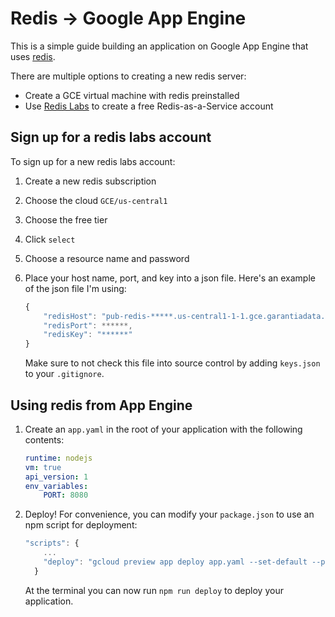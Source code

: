 # Redis -> Google App Engine

This is a simple guide building an application on Google App Engine that uses [redis](http://redis.io/).   

There are multiple options to creating a new redis server:
- Create a GCE virtual machine with redis preinstalled
- Use [Redis Labs](https://redislabs.com/signup-gce-lp1) to create a free Redis-as-a-Service account

## Sign up for a redis labs account

To sign up for a new redis labs account:

1. Create a new redis subscription
2. Choose the cloud `GCE/us-central1`
3. Choose the free tier
4. Click `select` 
5. Choose a resource name and password
6. Place your host name, port, and key into a json file.  Here's an example of the json file I'm using:

	```js
	{
		"redisHost": "pub-redis-*****.us-central1-1-1.gce.garantiadata.com",
		"redisPort": ******,
		"redisKey": "******"
	}
	```

	Make sure to not check this file into source control by adding `keys.json` to your `.gitignore`. 


## Using redis from App Engine

1. Create an `app.yaml` in the root of your application with the following contents:

	```yaml
	runtime: nodejs
	vm: true
	api_version: 1
	env_variables:
  		PORT: 8080
	```

2. Deploy! For convenience, you can modify your `package.json` to use an npm script for deployment:

	```js
	"scripts": {
		...
	    "deploy": "gcloud preview app deploy app.yaml --set-default --project [project id]"
	  }
	```

	At the terminal you can now run `npm run deploy` to deploy your application. 
